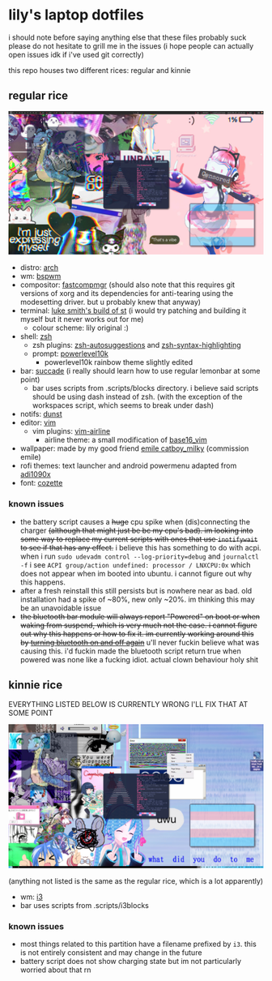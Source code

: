 # lily's laptop dotfiles

i should note before saying anything else that these files probably suck please do not hesitate to grill me in the issues (i hope people can actually open issues idk if i've used git correctly)

this repo houses two different rices: regular and kinnie


## regular rice

![screenshot](/Pictures/Screenshots/Demo/regular.png)

- distro: [arch](https://archlinux.org)
- wm: [bspwm](https://github.com/baskerville/bspwm)
- compositor: [fastcompmgr](https://github.com/tycho-kirchner/fastcompmgr) (should also note that this requires git versions of xorg and its dependencies for anti-tearing using the modesetting driver. but u probably knew that anyway)
- terminal: [luke smith's build of st](https://github.com/LukeSmithxyz/st) (i would try patching and building it myself but it never works out for me)
  - colour scheme: lily original :)
- shell: [zsh](https://www.zsh.org)
  - zsh plugins: [zsh-autosuggestions](https://github.com/zsh-users/zsh-autosuggestions) and [zsh-syntax-highlighting](https://github.com/zsh-users/zsh-syntax-highlighting)
  - prompt: [powerlevel10k](https://github.com/romkatv/powerlevel10k)
    - powerlevel10k rainbow theme slightly edited
- bar: [succade](https://github.com/domsson/succade) (i really should learn how to use regular lemonbar at some point)
  - bar uses scripts from .scripts/blocks directory. i believe said scripts should be using dash instead of zsh. (with the exception of the workspaces script, which seems to break under dash)
- notifs: [dunst](https://github.com/dunst-project/dunst)
- editor: [vim](https://www.vim.org/)
  - vim plugins: [vim-airline](https://github.com/vim-airline/vim-airline)
    - airline theme: a small modification of [base16\_vim](https://github.com/vim-airline/vim-airline/blob/master/autoload/airline/themes/dark.vim)
- wallpaper: made by my good friend [emile catboy\_milky](https://twitter.com/catboy_milky) (commission emile)
- rofi themes: text launcher and android powermenu adapted from [adi1090x](https://github.com/adi1090x/rofi)
- font: [cozette](https://github.com/slavfox/Cozette)

### known issues

- the battery script causes a ~~huge~~ cpu spike when (dis)connecting the charger ~~(although that might just be bc my cpu's bad). im looking into some way to replace my current scripts with ones that use `inotifywait` to see if that has any effect.~~ i believe this has something to do with acpi. when i run `sudo udevadm control --log-priority=debug` and `journalctl -f` i see `ACPI group/action undefined: processor / LNXCPU:0x` which does not appear when im booted into ubuntu. i cannot figure out why this happens.
 - after a fresh reinstall this still persists but is nowhere near as bad. old installation had a spike of ~80%, new only ~20%. im thinking this may be an unavoidable issue
- ~~the bluetooth bar module will always report "Powered" on boot or when waking from suspend, which is very much not the case. i cannot figure out why this happens or how to fix it. im currently working around this by [turning bluetooth on and off again](https://askubuntu.com/a/1146734)~~ u'll never fuckin believe what was causing this. i'd fuckin made the bluetooth script return true when powered was none like a fucking idiot. actual clown behaviour holy shit

## kinnie rice

EVERYTHING LISTED BELOW IS CURRENTLY WRONG I'LL FIX THAT AT SOME POINT

![screenshot](/Pictures/Screenshots/Demo/kinnie.png)

(anything not listed is the same as the regular rice, which is a lot apparently)

- wm: [i3](https://github.com/Airblader/i3)
- bar uses scripts from .scripts/i3blocks

### known issues

- most things related to this partition have a filename prefixed by `i3`. this is not entirely consistent and may change in the future
- battery script does not show charging state but im not particularly worried about that rn
